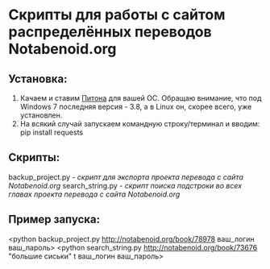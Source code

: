 # Скрипты для работы с сайтом распределённых переводов Notabenoid.org

## Установка:
1. Качаем и ставим [Питона](https://www.python.org/downloads/) для вашей ОС. Обращаю внимание, что под Windows 7 последняя версия - 3.8, а в Linux он, скорее всего, уже установлен.
2. На всякий случай запускаем командную строку/терминал и вводим: pip install requests

## Скрипты:
backup_project.py - *скрипт для экспорта проекта перевода с сайта Notabenoid.org*
search_string.py - *скрипт поиска подстроки во всех главах проекта перевода с сайта Notabenoid.org*

## Пример запуска:
<python backup_project.py http://notabenoid.org/book/78978 ваш_логин ваш_пароль>
<python search_string.py http://notabenoid.org/book/73676 "большие сиськи" t ваш_логин ваш_пароль>
